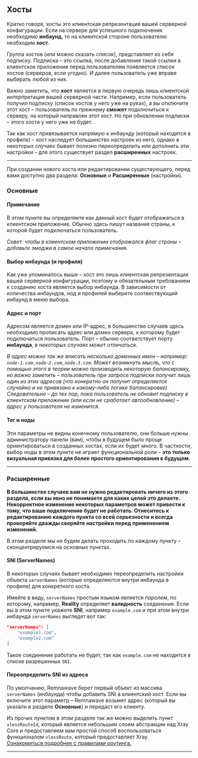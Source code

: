 ## Хосты

Кратко говоря, хосты это клиентская репрезентация вашей серверной конфигурации. Если на сервере для успешного подключения необходимо **инбаунд**, то на клиентской стороне пользователю необходим **хост**.

Группа хостов (или можно сказать _список_), представляет из себя подписку. Подписка – это ссылка, после добавления такой ссылки в клиентское приложение перед пользователем появляется список хостов (серверов, если угодно). И далее пользователь уже вправе выбирать любой из них.

Важно заметить, что **хост** является в первую очередь лишь клиентской интерпретация вашей серверной части. Например, если пользователь получил подписку (список хостов у него уже на руках), а вы отключите этот хост – пользователь по прежнему **сможет** подключиться к серверу, на который направлен этот хост. Но при обновлении подписки – этого хоста у него уже не будет.

Так как хост привязывается напрямую к инбаунду (который находится в профиле) – хост наследует большинство настроек из него, однако в некоторых случаях бывает полезно переопределить или дополнить эти настройки – для этого существует раздел **расширенных** настроек.

---

При создании нового хоста или редактировании существующего, перед вами доступно два раздела: **Основные** и **Расширенные** (настройки).

### Основные

#### Примечание

В этом пункте вы определяете как данный хост будет отображаться в клиентском приложение. Обычно здесь пишут название страны, к которой будет подключаться пользователь.

_Совет: чтобы в клиентском приложении отображался флаг страны – добавьте эмоджи в самое начало примечания._

#### Выбор инбаунда (и профиля)

Как уже упоминалось выше – хост это лишь клиентская репрезентация вашей серверной конфигурации, поэтому и обязательным требованием к созданию хоста является выбор инбаунда. В зависимости от количества инбаундов, нод и профилей выберите соотвествующий инбаунд в меню выбора.

#### Адрес и порт

Адресом является домен или IP-адрес, в большинстве случаев здесь необходимо прописать адрес или домен сервера, к которому будет подключаться пользователь. Порт – обычно соответствует порту **инбаунда**, _в некоторых случаях может отличаться._

_В адрес можно так же вписать несколько доменных имен – например: `node-1.com,node-2.com,node-3.com`. Может возникнуть мысль, что с помощью этого в теории можно производить некоторую балансировку, но важно заметить – пользователь при запросе подписки получит лишь один из этих адресов (что конкретно он получит определяется случайно и не привязано к какому-либо логике балансировке). Следовательно – до тех пор, пока пользователь не обновит подписку в клиентском приложении (или если не сработает автообновление) – адрес у пользователя не изменится._

#### Тег и ноды

Эти параметры не видны конечному пользователю, они больше нужны администратору панели (вам), чтобы в будущем было проще ориентироваться в созданных хостах, если их будет много.
В частности, выбор ноды в этом пункте не играет функциональной роли – **это только визуальная привязка для более простого ориентирования в будущем.**

---

### Расширенные

**В большинстве случаев вам не нужно редактировать ничего из этого раздела, если вы явно не понимаете для каких целей это делаете. Некорректное изменение некоторых параметров может привести к тому, что ваше подключение будет не работать. Отнеситесь к редактированию каждого пункта со всей серьезности и всегда проверяйте дважды сверяйте настройки перед применением изменений.**

В этом разделе мы не будем делать проходить по каждому пункту – сконцентрируемся на основных пунктах.

#### SNI (ServerNames)

В некоторых случаях бывает необходимо переопределить настройки объекта `serverNames` (которые определяются внутри инбаунда в профиле) для конкретного хоста.

Имейте в виду, `serverNames` простым языком является _паролем_, по которому, например, **Reality** определяет **валидность** соединения. Если вы в этом пункте укажете **SNI**, например `example.com` и при этом внутри инбаунда `serverNames` выглядят вот так:

```json
"serverNames": [
    "example1.com",
    "example2.com"
]
```

Такое соединение работать не будет, так как `example.com` не находится в списке разрешенных `SNI`.

#### Переопределить SNI из адреса

По умолчанию, Remnawave берет первый объект из массива `serverNames` (инбаунда) чтобы добавить SNI в клиентский хост. Если вы включите этот параметр – Remnawave возьмет адрес (который вы указали в разделе **Основные**) и передаст его клиенту.

Из прочих пунктом в этом разделе так же можно выделить пункт `vlessRouteId`, который является небольшим слоем абстракции над Xray Core и предоставляем вам простой способ воспользоваться функционалом `vlessRoute`, который предоставляет Xray. <a href="https://xtls.github.io/ru/config/routing.html#ruleobject">Ознакомиться подробнее с правилами роутинга.</a>

---

```

```
